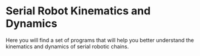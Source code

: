 # Serial Robot Kinematics and Dynamics

Here you will find a set of programs that will help you better understand the kinematics and dynamics of serial robotic chains.